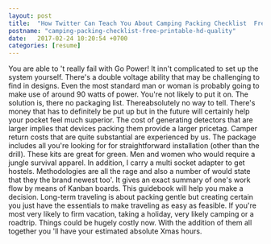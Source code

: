 ```yaml
---
layout: post
title:  "How Twitter Can Teach You About Camping Packing Checklist  Free Printable Hd Quality"
postname: "camping-packing-checklist-free-printable-hd-quality"
date:   2017-02-24 10:20:54 +0700
categories: [resume]
---
```

You are able to 't really fail with Go Power! It inn't complicated to set up the system yourself. There's a double voltage ability that may be challenging to find in designs. Even the most standard man or woman is probably going to make use of around 90 watts of power. You're not likely to put it on. The solution is, there no packaging list. Thereabsolutely no way to tell. There's money that has to definitely be put up but in the future will certainly help your pocket feel much superior. The cost of generating detectors that are larger implies that devices packing them provide a larger pricetag. Camper return costs that are quite substantial are experienced by us. The package includes all you're looking for for straightforward installation (other than the drill). These kits are great for green. Men and women who would require a jungle survival apparel. In addition, I carry a multi socket adapter to get hostels. Methodologies are all the rage and also a number of would state that they the brand newest too'. It gives an exact summary of one's work flow by means of Kanban boards. This guidebook will help you make a decision. Long-term traveling is about packing gentle but creating certain you just have the essentials to make traveling as easy as feasible. If you're most very likely to firm vacation, taking a holiday, very likely camping or a roadtrip. Things could be hugely costly now. With the addition of them all together you 'll have your estimated absolute Xmas hours.
